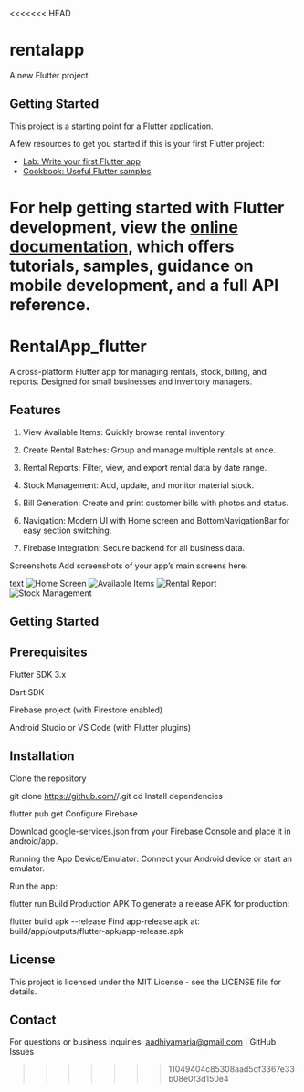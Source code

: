 <<<<<<< HEAD
# rentalapp

A new Flutter project.

## Getting Started

This project is a starting point for a Flutter application.

A few resources to get you started if this is your first Flutter project:

- [Lab: Write your first Flutter app](https://docs.flutter.dev/get-started/codelab)
- [Cookbook: Useful Flutter samples](https://docs.flutter.dev/cookbook)

For help getting started with Flutter development, view the
[online documentation](https://docs.flutter.dev/), which offers tutorials,
samples, guidance on mobile development, and a full API reference.
=======
# RentalApp_flutter

A cross-platform Flutter app for managing rentals, stock, billing, and reports.
Designed for small businesses and inventory managers.

## Features

1. View Available Items: Quickly browse rental inventory.

2. Create Rental Batches: Group and manage multiple rentals at once.

3. Rental Reports: Filter, view, and export rental data by date range.

4. Stock Management: Add, update, and monitor material stock.

5. Bill Generation: Create and print customer bills with photos and status.

6. Navigation: Modern UI with Home screen and BottomNavigationBar for easy section switching.

7. Firebase Integration: Secure backend for all business data.

Screenshots
Add screenshots of your app’s main screens here.

text
![Home Screen](screenshots/home.png)
![Available Items](screenshots/available_items.png)
![Rental Report](screenshots/report.png)
![Stock Management](screenshots/stock.png)

## Getting Started

## Prerequisites

Flutter SDK 3.x

Dart SDK

Firebase project (with Firestore enabled)

Android Studio or VS Code (with Flutter plugins)

## Installation

Clone the repository

git clone https://github.com/<your-username>/<your-repo>.git
cd <your-repo>
Install dependencies


flutter pub get
Configure Firebase

Download google-services.json from your Firebase Console and place it in android/app.

Running the App
Device/Emulator: Connect your Android device or start an emulator.

Run the app:

flutter run
Build Production APK
To generate a release APK for production:


flutter build apk --release
Find app-release.apk at:
build/app/outputs/flutter-apk/app-release.apk

## License
This project is licensed under the MIT License - see the LICENSE file for details.

## Contact
For questions or business inquiries:
aadhiyamaria@gmail.com | GitHub Issues
>>>>>>> 11049404c85308aad5df3367e33b08e0f3d150e4
